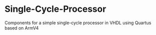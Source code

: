 # Single-Cycle-Processor
Components for a simple single-cycle processor in VHDL using Quartus based on ArmV4
